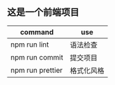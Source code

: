 ## 这是一个前端项目

| command          | use        |
| ---------------- | ---------- |
| npm run lint     | 语法检查   |
| npm run commit   | 提交项目   |
| npm run prettier | 格式化风格 |

